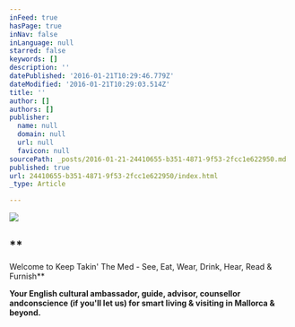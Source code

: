 ```yaml
---
inFeed: true
hasPage: true
inNav: false
inLanguage: null
starred: false
keywords: []
description: ''
datePublished: '2016-01-21T10:29:46.779Z'
dateModified: '2016-01-21T10:29:03.514Z'
title: ''
author: []
authors: []
publisher:
  name: null
  domain: null
  url: null
  favicon: null
sourcePath: _posts/2016-01-21-24410655-b351-4871-9f53-2fcc1e622950.md
published: true
url: 24410655-b351-4871-9f53-2fcc1e622950/index.html
_type: Article

---
```

![](https://the-grid-user-content.s3-us-west-2.amazonaws.com/f2e320c3-4883-461c-9d1b-239d81735d75.png)

## **

​Welcome to Keep Takin' The Med - See, Eat, Wear, Drink, Hear, Read & Furnish**

​﻿**Your English cultural ambassador, guide, advisor, counsellor andconscience (if you'll let us) for smart living & visiting in Mallorca & beyond.**